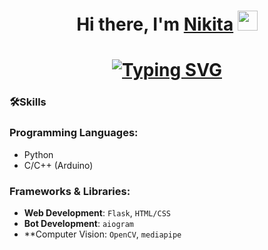 <h1 align="center">Hi there, I'm <a href="https://daniilshat.ru/" target="_blank">Nikita</a> 
<img src="https://github.com/blackcater/blackcater/raw/main/images/Hi.gif" height="32"/></h1>
<h1 align="center"><a href="https://git.io/typing-svg"><img src="https://readme-typing-svg.herokuapp.com?font=Fira+Code&pause=1000&width=510&lines=Student+of+Physical+and+Computer+Sciences" alt="Typing SVG" /></a><a target="_blank"></a> 

### 🛠Skills

### Programming Languages:
- Python
- C/C++ (Arduino)

### Frameworks & Libraries:
- **Web Development**: `Flask`, `HTML/CSS`
- **Bot Development**: `aiogram`
- **Computer Vision: `OpenCV`, `mediapipe`







